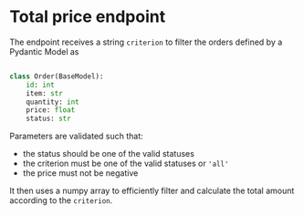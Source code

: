 # Total price endpoint

The endpoint receives a string ```criterion``` to filter the orders defined by a Pydantic Model as 

```py

class Order(BaseModel):
    id: int
    item: str
    quantity: int
    price: float
    status: str
```

Parameters are validated such that:
 - the status should be one of the valid statuses
 - the criterion must be one of the valid statuses or ```'all'```
 - the price must not be negative

It then uses a numpy array to efficiently filter and calculate the total amount according to the ```criterion```.

